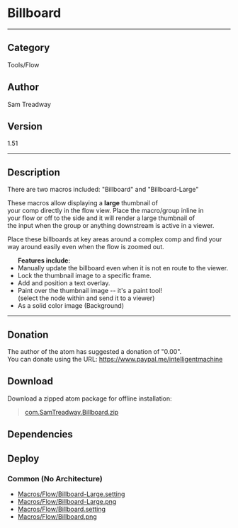# Billboard
___

## Category
Tools/Flow

## Author
Sam Treadway

## Version
1.51

___

## Description
<p>There are two macros included: "Billboard" and "Billboard-Large" </p>
<p>These macros allow displaying a <strong>large</strong> thumbnail of</br>
your comp directly in the flow view. Place the macro/group inline in</br>
your flow or off to the side and it will render a large thumbnail of</br>
the input when the group or anything downstream is active in a viewer.</p>
<p>Place these billboards at key areas around a complex comp and find your</br>
way around easily even when the flow is zoomed out.</p>
<p>
<ul><b>Features include:</b>
<li>Manually update the billboard even when it is not en route to the viewer.</li>
<li>Lock the thumbnail image to a specific frame.</li>
<li>Add and position a text overlay.</li>
<li>Paint over the thumbnail image -- it's a paint tool!</br>
(select the node within and send it to a viewer)</li>
<li>As a solid color image (Background)</li>
</ul>
</p>


___

## Donation
The author of the atom has suggested a donation of "0.00".  
You can donate using the URL: <a href="https://www.paypal.me/intelligentmachine">https://www.paypal.me/intelligentmachine</a>
## Download

Download a zipped atom package for offline installation:
> [com.SamTreadway.Billboard.zip](https://gitlab.com/WeSuckLess/Reactor/-/archive/master/Reactor-master.zip?path=Atoms/com.SamTreadway.Billboard)  

## Dependencies

## Deploy

### Common (No Architecture)

<ul>
<li><a href="https://gitlab.com/WeSuckLess/Reactor/-/blob/master/Atoms/com.SamTreadway.Billboard/Macros/Flow/Billboard-Large.setting?ref_type=heads">Macros/Flow/Billboard-Large.setting</a></li>
<li><a href="https://gitlab.com/WeSuckLess/Reactor/-/blob/master/Atoms/com.SamTreadway.Billboard/Macros/Flow/Billboard-Large.png?ref_type=heads">Macros/Flow/Billboard-Large.png</a></li>
<li><a href="https://gitlab.com/WeSuckLess/Reactor/-/blob/master/Atoms/com.SamTreadway.Billboard/Macros/Flow/Billboard.setting?ref_type=heads">Macros/Flow/Billboard.setting</a></li>
<li><a href="https://gitlab.com/WeSuckLess/Reactor/-/blob/master/Atoms/com.SamTreadway.Billboard/Macros/Flow/Billboard.png?ref_type=heads">Macros/Flow/Billboard.png</a></li>
</ul>
